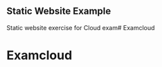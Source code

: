 Static Website Example
----------------------

Static website exercise for Cloud exam# Examcloud
# Examcloud

